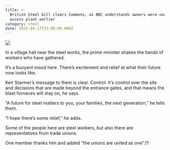 ```yaml
---
title: >-
  British Steel bill clears Commons, as BBC understands owners were unable to
  access plant earlier
category: steel
date: 2025-04-17T23:00:00.000Z
---
```


![](</uploads/Screenshot 2025-04-11 at 1.18.51 PM.png>)

In a village hall near the steel works, the prime minister shakes the hands of workers who have gathered.

It’s a buoyant mood here. There’s excitement and relief at what their future now looks like.

Keir Starmer’s message to them is clear. Control. It’s control over the site and decisions that are made beyond the entrance gates, and that means the blast furnaces will stay on, he says.

“A future for steel matters to you, your families, the next generation,” he tells them.

“I hope there’s some relief,” he adds.

Some of the people here are steel workers, but also there are representatives from trade unions.

One member thanks him and added “the unions are united as one”.!!!
